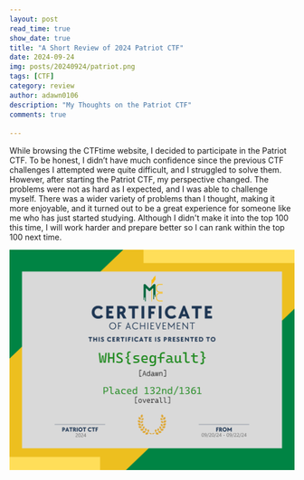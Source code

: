 ```yaml
---
layout: post
read_time: true
show_date: true
title: "A Short Review of 2024 Patriot CTF"
date: 2024-09-24
img: posts/20240924/patriot.png
tags: [CTF]
category: review
author: adawn0106
description: "My Thoughts on the Patriot CTF"
comments: true

---
```


While browsing the CTFtime website, I decided to participate in the Patriot CTF. 
To be honest, I didn’t have much confidence since the previous CTF challenges I attempted were quite difficult, and I struggled to solve them.
However, after starting the Patriot CTF, my perspective changed.
The problems were not as hard as I expected, and I was able to challenge myself.
There was a wider variety of problems than I thought, making it more enjoyable, and it turned out to be a great experience for someone like me who has just started studying. 
Although I didn't make it into the top 100 this time, I will work harder and prepare better so I can rank within the top 100 next time.

![patriot_cert](assets/img/posts/20240924/pctf-cert.png)
